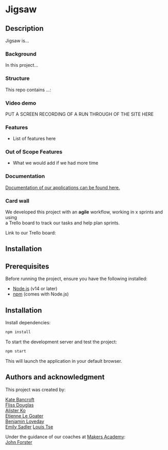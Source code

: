 # Jigsaw

## Description

Jigsaw is...

### Background

In this project...

### Structure

This repo contains ...:

### Video demo

PUT A SCREEN RECORDING OF A RUN THROUGH OF THE SITE HERE

### Features

- List of features here

### Out of Scope Features

- What we would add if we had more time

### Documentation

[Documentation of our applications can be found here.](./docs)

### Card wall

We developed this project with an **agile** workflow, working in x sprints and using  
a Trello board to track our tasks and help plan sprints.

Link to our Trello board:


## Installation
## Prerequisites

Before running the project, ensure you have the following installed:

- [Node.js](https://nodejs.org/) (v14 or later)
- [npm](https://www.npmjs.com/) (comes with Node.js)

## Installation

Install dependencies:
```bash  
npm install
```
To start the development server and test the project:
```bash
npm start
```
This will launch the application in your default browser.


## Authors and acknowledgment

This project was created by:

[Kate Bancroft](https://github.com/KI-22)  
[Fliss Douglas](https://github.com/Flissd1795)  
[Alister Ko](https://github.com/alistershko)  
[Etienne Le Goater](https://github.com/Elegoater)  
[Benjamin Loveday](https://github.com/StrawberryScot)  
[Emily Sadler](https://github.com/EmiSadler)
[Louis Tse](https://github.com/Louistwt)


Under the guidance of our coaches at [Makers Academy](https://github.com/makersacademy):  
[John Forster](https://github.com/JohnForster)
